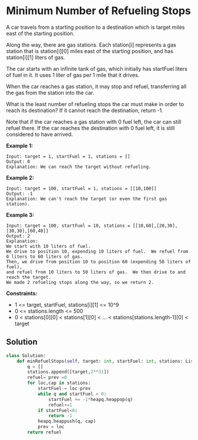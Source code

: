 <h1>Minimum Number of Refueling Stops</h1>

<p>
A car travels from a starting position to a destination which is target miles east of the starting position.

Along the way, there are gas stations.  Each station[i] represents a gas station that is station[i][0] miles east of the starting position, and has station[i][1] liters of gas.

The car starts with an infinite tank of gas, which initially has startFuel liters of fuel in it.  It uses 1 liter of gas per 1 mile that it drives.

When the car reaches a gas station, it may stop and refuel, transferring all the gas from the station into the car.

What is the least number of refueling stops the car must make in order to reach its destination?  If it cannot reach the destination, return -1.

Note that if the car reaches a gas station with 0 fuel left, the car can still refuel there.  If the car reaches the destination with 0 fuel left, it is still considered to have arrived.

</p>

<b>Example 1:</b>

    Input: target = 1, startFuel = 1, stations = []
    Output: 0
    Explanation: We can reach the target without refueling.
    
<b>Example 2:</b>

    Input: target = 100, startFuel = 1, stations = [[10,100]]
    Output: -1
    Explanation: We can't reach the target (or even the first gas station).
    
<b>Example 3:</b>

    Input: target = 100, startFuel = 10, stations = [[10,60],[20,30],[30,30],[60,40]]
    Output: 2
    Explanation: 
    We start with 10 liters of fuel.
    We drive to position 10, expending 10 liters of fuel.  We refuel from 0 liters to 60 liters of gas.
    Then, we drive from position 10 to position 60 (expending 50 liters of fuel),
    and refuel from 10 liters to 50 liters of gas.  We then drive to and reach the target.
    We made 2 refueling stops along the way, so we return 2.

<b>Constraints:</b>

- 1 <= target, startFuel, stations[i][1] <= 10^9
- 0 <= stations.length <= 500
- 0 < stations[0][0] < stations[1][0] < ... < stations[stations.length-1][0] < target

<h2>Solution</h2>

```python
class Solution:
    def minRefuelStops(self, target: int, startFuel: int, stations: List[List[int]]) -> int:
        q = []
        stations.append([target,2**31])
        refuel= prev =0
        for loc,cap in stations:
            startFuel-= loc-prev
            while q and startFuel < 0:
                startFuel += -1*heapq.heappop(q)
                refuel+=1
            if startFuel<0:
                return -1
            heapq.heappush(q,-cap)
            prev = loc
        return refuel
```
